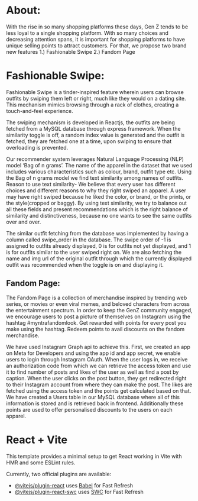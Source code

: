 # About: 
With the rise in so many shopping platforms these days, Gen Z tends to be less loyal to a single shopping platform. With so many choices and decreasing attention spans, it is important for shopping platforms to have unique selling points to attract customers. 
For that, we propose two brand new features
1.) Fashionable Swipe
2.) Fandom Page
# Fashionable Swipe: 

Fashionable Swipe is a tinder-inspired feature wherein users can browse outfits by swiping them left or right, much like they would on a dating site. 
This mechanism mimics browsing through a rack of clothes, creating a touch-and-feel experience.  


The swiping mechanism is developed in Reactjs, the outfits are being fetched from a MySQL database through express framework. When the similarity toggle is off, a random index value is generated and the outfit is fetched, they are fetched one at a time, upon swiping to ensure that overloading is prevented. 

Our recommender system leverages Natural Language Processing (NLP) model ‘Bag of n grams’.
The name of the apparel in the dataset that we used includes various characteristics such as colour, brand, outfit type etc. Using the Bag of n grams model we find text similarity among names of outfits. Reason to use text similarity- We believe that every user has different choices and different reasons to why they right swiped an apparel. A user may have right swiped because he liked the color, or brand, or the prints, or the style(cropped or baggy). By using text similarity, we try to balance out all these fields and present recommendations which is the right balance of similarity and distinctiveness, because no one wants to see the same outfits over and over.

The similar outfit fetching from the database was implemented by having a column called swipe_order in the database. The swipe order of -1 is assigned to outfits already displayed, 0 is for outfits not yet displayed, and 1 is for outfits similar to the user swiped right on. 
We are also fetching the name and img url of the original outfit through which the currently  displayed outfit was recommended when the toggle is on and displaying it.


## Fandom Page: 

The Fandom Page is a collection of merchandise inspired by trending web series, or movies or even viral memes, and beloved characters from across the entertainment spectrum. In order to keep the GenZ community engaged, we encourage users to post a picture of themselves on Instagram using the hashtag #myntrafandomlook. Get rewarded with points for every post you make using the hashtag. Redeem points to avail discounts on the fandom merchandise.

We have used Instagram Graph api to achieve this. First, we created an app on Meta for Developers and using the app id and app secret, we enable users to login through Instagram OAuth. When the user logs in, we receive an authorization code from which we can retrieve the access token and use it to find number of posts and likes of the user as well as find a post by caption. When the user clicks on the post button, they get redirected right to their Instagram account from where they can make the post. The likes are fetched using the access token and the points get calculated based on that. We have created a Users table in our MySQL database where all of this information is stored and is retrieved back in frontend. 
Additionally these points are used to offer personalised discounts to the users on each apparel.










# React + Vite

This template provides a minimal setup to get React working in Vite with HMR and some ESLint rules.

Currently, two official plugins are available:

- [@vitejs/plugin-react](https://github.com/vitejs/vite-plugin-react/blob/main/packages/plugin-react/README.md) uses [Babel](https://babeljs.io/) for Fast Refresh
- [@vitejs/plugin-react-swc](https://github.com/vitejs/vite-plugin-react-swc) uses [SWC](https://swc.rs/) for Fast Refresh
